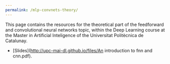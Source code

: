 ```yaml
---
permalink: /mlp-convnets-theory/
---
```


This page contains the resources for the theoretical part of the feedforward and convolutional neural networks topic, within the Deep Learning course at the Master in Artificial Inteligence of the Universitat Politècnica de Catalunay.

*  [Slides](http://upc-mai-dl.github.io/files/An introduction to fnn and cnn.pdf).
